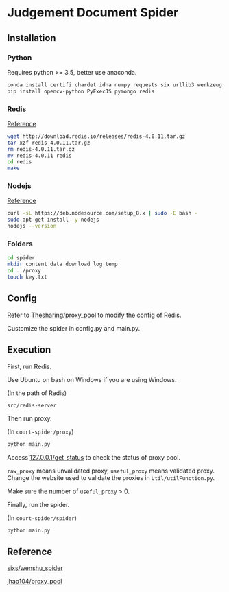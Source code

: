 # Judgement Document Spider

## Installation

### Python

Requires python >= 3.5, better use anaconda.

```bash
conda install certifi chardet idna numpy requests six urllib3 werkzeug Flask lxml
pip install opencv-python PyExecJS pymongo redis
```

### Redis

[Reference](https://redis.io/download)

```bash
wget http://download.redis.io/releases/redis-4.0.11.tar.gz
tar xzf redis-4.0.11.tar.gz
rm redis-4.0.11.tar.gz
mv redis-4.0.11 redis
cd redis
make
```

### Nodejs

[Reference](https://nodejs.org/zh-cn/download/package-manager/#debian-and-ubuntu-based-linux-distributions)

```bash
curl -sL https://deb.nodesource.com/setup_8.x | sudo -E bash -
sudo apt-get install -y nodejs
nodejs --version
```

### Folders

```bash
cd spider
mkdir content data download log temp
cd ../proxy
touch key.txt
```



## Config

Refer to [Thesharing/proxy_pool](https://github.com/Thesharing/proxy_pool) to modify the config of Redis.

Customize the spider in config.py and main.py.

## Execution

First, run Redis.

Use Ubuntu on bash on Windows if you are using Windows.

(In the path of Redis)

```bash
src/redis-server
```

Then run proxy.

(In `court-spider/proxy`)

```bash
python main.py
```

Access [127.0.0.1/get_status](127.0.0.1/get_status) to check the status of proxy pool.

`raw_proxy` means unvalidated proxy, `useful_proxy` means validated proxy. Change the website used to validate the proxies in `Util/utilFunction.py`.

Make sure the number of `useful_proxy` > 0.

Finally, run the spider.

(In `court-spider/spider`)

```ba
python main.py
```



## Reference

[sixs/wenshu_spider](https://github.com/sixs/wenshu_spider)

[jhao104/proxy_pool](https://github.com/jhao104/proxy_pool)

